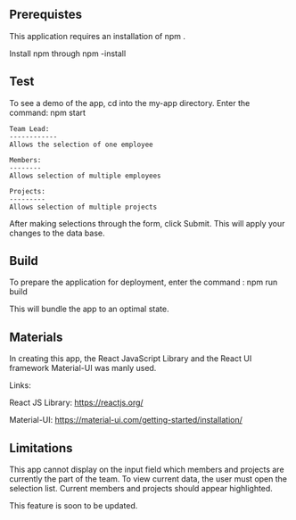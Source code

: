 Prerequistes
-------------

This application requires an installation of npm .

Install npm through npm -install

Test
----
To see a demo of the app, cd into the my-app directory. Enter the command: npm start 

    Team Lead:
    ------------
    Allows the selection of one employee

    Members:
    --------
    Allows selection of multiple employees

    Projects:
    ---------
    Allows selection of multiple projects

After making selections through the form, click Submit.
This will apply your changes to the data base.


Build
-----
To prepare the application for deployment, enter the command : npm run build

This will bundle the app to an optimal state.

Materials
---------
In creating this app, the React JavaScript Library and the React UI framework Material-UI was manly used.

Links:

React JS Library: https://reactjs.org/

Material-UI: https://material-ui.com/getting-started/installation/


Limitations
-----------
This app cannot display on the input field which members and projects are currently the part of the team. To view current data, the user must open the selection list. Current members and projects should appear highlighted. 

This feature is soon to be updated.